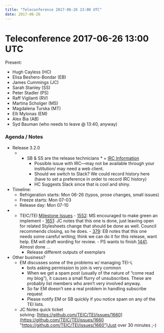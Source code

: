 ```yaml
---
title: "Teleconference 2017-06-26 13:00 UTC"
date: 2017-06-26
---
```

# Teleconference 2017-06-26 13:00 UTC





Present:


* Hugh Cayless (HC)
* Elisa Beshero\-Bondar (EB)
* James Cummings (JC)
* Sarah Stanley (SS)
* Peter Stadler (PS)
* Raff Viglianti (RV)
* Martina Scholger (MS)
* Magdalena Turska (MT)
* Elli Mylonas (EM)
* Alex Bia (AB)
* Syd Bauman (who needs to leave @ 13:40, anyway)



### Agenda / Notes



* Release 3\.2\.0
	+ - SB \& SS are the release technicians
			* + [IRC Information](https://wiki.tei-c.org/index.php/IRC "IRC Information")
		- Possible issue with IRC—may not be available through your institution/ may need a
		 web client.
		- Should we switch to Slack? We could record history here (have to set a preference
		 in order to record IRC history)
		- HC Suggests Slack since that is cool and shiny.
* Timeline:
	+ Refrigeration starts: Mon 06\-26 (typos, prose changes, small issues)
	+ Freeze starts: Mon 07\-03
	+ Release day: Mon 07\-10
* + TEIC/TEI [Milestone Issues](https://github.com/TEIC/TEI/milestones/Guidelines%203.2.0 "Milestone Issues")
		- [1552](https://github.com/TEIC/TEI/issues/1552 "1552"): MS encouraged to make green an implement
		- [1651](https://github.com/TEIC/TEI/issues/1651 "1651"): JC notes that this one is done, just leaving open for related Stylesheets change
		 that should be done as well. Council recommends closing, so he does.
		- [379](https://github.com/TEIC/TEI/issues/379 "379"): EB notes that this one needs some careful writing; think we can do it for this release,
		 want help. EM will draft wording for review.
		- PS wants to finish [1441](https://github.com/TEIC/TEI/issues/1441 "1441"). Almost done …
	+ Release different outputs of exemplars
* Other business?
	+ EM discusses some of the problems w/ managing TEI\-L
		- bots asking permission to join is very common
		- When we get a spam post (usually of the nature of “come read my blog”), it causes
		 a small flurry of unsubscribes. These are probably list members who aren’t very involved
		 anyway.
		- So far EM doesn’t see a real problem in handling subscribe request
		- Please notify EM or SB quickly if you notice spam on any of the TEI lists.
	+ JC Notes quick ticket solving: [https://github.com/TEIC/TEI/issues/1660](https://github.com/TEIC/TEI/issues/1660 "https://github.com/TEIC/TEI/issues/1660")Just over 30 minutes ;\-)







